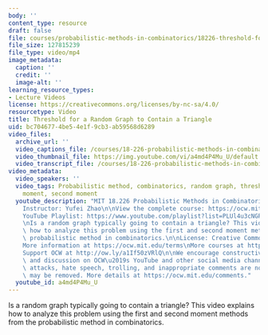 ```yaml
---
body: ''
content_type: resource
draft: false
file: courses/probabilistic-methods-in-combinatorics/18226-threshold-for-a-random-graph-to-contain-a-triangle_360p_16_9.mp4
file_size: 127815239
file_type: video/mp4
image_metadata:
  caption: ''
  credit: ''
  image-alt: ''
learning_resource_types:
- Lecture Videos
license: https://creativecommons.org/licenses/by-nc-sa/4.0/
resourcetype: Video
title: Threshold for a Random Graph to Contain a Triangle
uid: bc704677-4be5-4e1f-9cb3-ab59568d6289
video_files:
  archive_url: ''
  video_captions_file: /courses/18-226-probabilistic-methods-in-combinatorics-fall-2022/1WjGVnQCJ-gC1rHqXyDNlFEe_NowzfVMS_transcript.webvtt
  video_thumbnail_file: https://img.youtube.com/vi/a4md4P4Mu_U/default.jpg
  video_transcript_file: /courses/18-226-probabilistic-methods-in-combinatorics-fall-2022/1WjGVnQCJ-gC1rHqXyDNlFEe_NowzfVMS_transcript.pdf
video_metadata:
  video_speakers: ''
  video_tags: Probabilistic method, combinatorics, random graph, threshold, first
    moment, second moment
  youtube_description: "MIT 18.226 Probabilistic Methods in Combinatorics, Fall 2024\n\
    Instructor: Yufei Zhao\n\nView the complete course: https://ocw.mit.edu/courses/18-226-probabilistic-methods-in-combinatorics-fall-2022/\n\
    YouTube Playlist: https://www.youtube.com/playlist?list=PLUl4u3cNGP61cYB5ymvFiEbIb-wWHfaqO\n\
    \nIs a random graph typically going to contain a triangle? This video explains\
    \ how to analyze this problem using the first and second moment methods from the\
    \ probabilistic method in combinatorics.\n\nLicense: Creative Commons BY-NC-SA\n\
    More information at https://ocw.mit.edu/terms\nMore courses at https://ocw.mit.edu\n\
    Support OCW at http://ow.ly/a1If50zVRlQ\n\nWe encourage constructive comments\
    \ and discussion on OCW\u2019s YouTube and other social media channels. Personal\
    \ attacks, hate speech, trolling, and inappropriate comments are not allowed and\
    \ may be removed. More details at https://ocw.mit.edu/comments."
  youtube_id: a4md4P4Mu_U
---
```

Is a random graph typically going to contain a triangle? This video explains how to analyze this problem using the first and second moment methods from the probabilistic method in combinatorics.